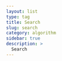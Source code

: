 ```yaml
---
layout: list
type: tag
title: Search
slug: search
category: algorithm
sidebar: true
description: >
  Search
---
```

